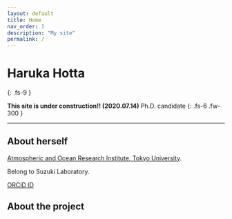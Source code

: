 ```yaml
---
layout: default
title: Home
nav_order: 1
description: "My site"
permalink: /
---
```


# Haruka Hotta
{: .fs-9 }

**This site is under construction!! (2020.07.14)** Ph.D. candidate
{: .fs-6 .fw-300 }


---

## About herself

[Atmospheric and Ocean Research Institute, Tokyo University](https://ccsr.aori.u-tokyo.ac.jp/index-e.html, "Atmospheric and Ocean Research Institute, Tokyo University").

Belong to Suzuki Laboratory.

[ORCiD ID](https://orcid.org/0000-0001-8916-6661)


## About the project

